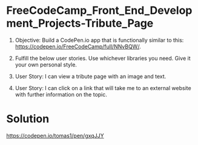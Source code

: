 # FreeCodeCamp_Front_End_Development_Projects-Tribute_Page


1) Objective: Build a CodePen.io app that is functionally similar to this: https://codepen.io/FreeCodeCamp/full/NNvBQW/.

2) Fulfill the below user stories. Use whichever libraries you need. Give it your own personal style.

3) User Story: I can view a tribute page with an image and text.

4) User Story: I can click on a link that will take me to an external website with further information on the topic.

# Solution

https://codepen.io/tomas1/pen/gxqJJY
